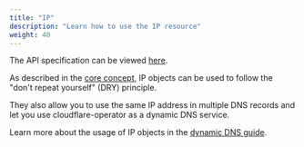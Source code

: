 ```yaml
---
title: "IP"
description: "Learn how to use the IP resource"
weight: 40
---
```


The API specification can be viewed [here](/docs/cloudflare-operator/api_reference/#cloudflare-operator.io/v1.IP).

As described in the [core concept](/docs/cloudflare-operator/core_concepts/#ip-objects), IP objects can be used
to follow the "don't repeat yourself" (DRY) principle.

They also allow you to use the same IP address in multiple DNS records and let you use cloudflare-operator
as a dynamic DNS service.

Learn more about the usage of IP objects in the [dynamic DNS guide](/docs/cloudflare-operator/guides/dynamic_ip).
